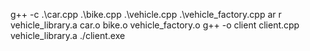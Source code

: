 g++ -c .\car.cpp .\bike.cpp .\vehicle.cpp .\vehicle_factory.cpp
ar r vehicle_library.a car.o bike.o vehicle_factory.o
g++ -o client client.cpp vehicle_library.a
./client.exe